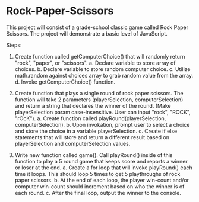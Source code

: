 # Rock-Paper-Scissors

This project will consist of a grade-school classic game called Rock Paper Scissors. The project will demonstrate a basic level of JavaScript.

Steps:

1. Create function called getComputerChoice() that will randomly return "rock", "paper", or "scissors".
   a. Declare variable to store array of choices.
   b. Declare variable to store random computer choice.
   c. Utilize math.random against choices array to grab random value from the array.
   d. Invoke getComputerChoice() function.

2. Create function that plays a single round of rock paper scissors. The function will take 2 parameters (playerSelection, computerSelection) and return a string that declares the winner of the round. (Make playerSelection param case-insensitive. User can input "rock", "ROCK", "rOcK").
   a. Create function called playRound(playerSelection, computerSelection).
   b. Upon invokation, prompt user to select a choice and store the choice in a variable playerSelection.
   c. Create if else statements that will store and return a different result based on playerSelection and computerSelection values.

3. Write new function called game(). Call playRound() inside of this function to play a 5 round game that keeps score and reports a winner or loser at the end.
   a. Create a for loop that will invoke playRound() each time it loops. This should loop 5 times to get 5 playthroughs of rock paper scissors.
   b. At the end of each loop, the player win-count and/or computer win-count should increment based on who the winner is of each round.
   c. After the final loop, output the winner to the console.
